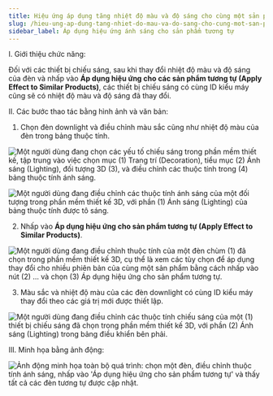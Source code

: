```yaml
---
title: Hiệu ứng áp dụng tăng nhiệt độ màu và độ sáng cho cùng một sản phẩm
slug: /hieu-ung-ap-dung-tang-nhiet-do-mau-va-do-sang-cho-cung-mot-san-pham
sidebar_label: Áp dụng hiệu ứng ánh sáng cho sản phẩm tương tự
---
```


I. Giới thiệu chức năng:

Đối với các thiết bị chiếu sáng, sau khi thay đổi nhiệt độ màu và độ sáng của đèn và nhấp vào **Áp dụng hiệu ứng cho các sản phẩm tương tự (Apply Effect to Similar Products)**, các thiết bị chiếu sáng có cùng ID kiểu máy cũng sẽ có nhiệt độ màu và độ sáng đã thay đổi.

II. Các bước thao tác bằng hình ảnh và văn bản:

1. Chọn đèn downlight và điều chỉnh màu sắc cũng như nhiệt độ màu của đèn trong bảng thuộc tính.

![Một người dùng đang chọn các yếu tố chiếu sáng trong phần mềm thiết kế, tập trung vào việc chọn mục (1) Trang trí (Decoration), tiểu mục (2) Ánh sáng (Lighting), đối tượng 3D (3), và điều chỉnh các thuộc tính trong (4) bảng thuộc tính ánh sáng.](https://storage.googleapis.com/jegavn_kb/images/418cf541-71de-4b5a-baae-7873386ea08c.png)

![Một người dùng đang điều chỉnh các thuộc tính ánh sáng của một đối tượng trong phần mềm thiết kế 3D, với phần (1) Ánh sáng (Lighting) của bảng thuộc tính được tô sáng.](https://storage.googleapis.com/jegavn_kb/images/4311f2bd-1e0e-4d7f-8cf8-48450b096838.png)

2. Nhấp vào **Áp dụng hiệu ứng cho sản phẩm tương tự (Apply Effect to Similar Products)**.

![Một người dùng đang điều chỉnh thuộc tính của một đèn chùm (1) đã chọn trong phần mềm thiết kế 3D, cụ thể là xem các tùy chọn để áp dụng thay đổi cho nhiều phiên bản của cùng một sản phẩm bằng cách nhấp vào nút (2) ... và chọn (3) Áp dụng hiệu ứng cho sản phẩm tương tự.](https://storage.googleapis.com/jegavn_kb/images/289a1ebc-acbf-4eca-910c-741eec18b065.png)

3. Màu sắc và nhiệt độ màu của các đèn downlight có cùng ID kiểu máy thay đổi theo các giá trị mới được thiết lập.

![Một người dùng đang điều chỉnh các thuộc tính chiếu sáng của một (1) thiết bị chiếu sáng đã chọn trong phần mềm thiết kế 3D, với phần (2) Ánh sáng (Lighting) trong bảng điều khiển bên phải.](https://storage.googleapis.com/jegavn_kb/images/de3eb5d1-8534-4610-b770-d0daefaabf71.png)

III. Minh họa bằng ảnh động:

![Ảnh động minh họa toàn bộ quá trình: chọn một đèn, điều chỉnh thuộc tính ánh sáng, nhấp vào 'Áp dụng hiệu ứng cho sản phẩm tương tự' và thấy tất cả các đèn tương tự được cập nhật.](https://storage.googleapis.com/jegavn_kb/images/ae8a1afb-e5aa-4ad5-a8da-b6c92c85d2fe.gif)
